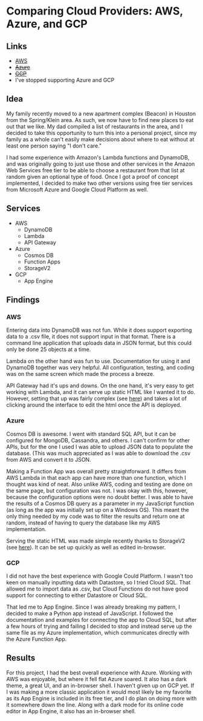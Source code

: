# Comparing Cloud Providers: AWS, Azure, and GCP

## Links

* [AWS](https://9x6wmuoxc6.execute-api.us-east-1.amazonaws.com/prod/home)
* ~~[Azure](#)~~
* ~~[GCP](#)~~
* I've stopped supporting Azure and GCP

## Idea

My family recently moved to a new apartment complex (Beacon) in Houston from the Spring/Klein area. As such, we now have to find new places to eat out that we like. My dad compiled a list of restaurants in the area, and I decided to take this opportunity to turn this into a personal project, since my family as a whole can't easily make decisions about where to eat without at least one person saying "I don't care."

I had some experience with Amazon's Lambda functions and DynamoDB, and was originally going to just use those and other services in the Amazon Web Services free tier to be able to choose a restaurant from that list at random given an optional type of food. Once I got a proof of concept implemented, I decided to make two other versions using free tier services from Microsoft Azure and Google Cloud Platform as well.

## Services

* AWS
  * DynamoDB
  * Lambda
  * API Gateway
* Azure
  * Cosmos DB
  * Function Apps
  * StorageV2
* GCP
  * App Engine

## Findings

### AWS

Entering data into DynamoDB was not fun. While it does support exporting data to a .csv file, it does not support input in that format. There is a command line application that uploads data in JSON format, but this could only be done 25 objects at a time.

Lambda on the other hand was fun to use. Documentation for using it and DynamoDB together was very helpful. All configuration, testing, and coding was on the same screen which made the process a breeze.

API Gateway had it's ups and downs. On the one hand, it's very easy to get working with Lambda, and it can serve up static HTML like I wanted it to do. However, setting that up was fairly complex (see [here](https://blog.it-playground.eu/display-html-page-using-only-api-gateway/)) and takes a lot of clicking around the interface to edit the html once the API is deployed.

### Azure

Cosmos DB is awesome. I went with standard SQL API, but it can be configured for MongoDB, Cassandra, and others. I can't confirm for other APIs, but for the one I used I was able to upload JSON data to populate the database. (This was much appreciated as I was able to download the .csv from AWS and convert it to JSON.

Making a Function App was overall pretty straightforward. It differs from AWS Lambda in that each app can have more than one function, which I thought was kind of neat. Also unlike AWS, coding and testing are done on the same page, but configuration was not. I was okay with this, however, because the configuration options were no doubt better. I was able to have the results of a Cosmos DB query as a parameter in my JavaScript function (as long as the app was initially set up on a Windows OS). This meant the only thing needed by my code was to filter the results and return one at random, instead of having to query the database like my AWS implementation.

Serving the static HTML was made simple recently thanks to StorageV2 (see [here](https://azure.microsoft.com/en-us/blog/azure-storage-static-web-hosting-public-preview/)). It can be set up quickly as well as edited in-browser.

### GCP

I did not have the best experience with Google Could Platform. I wasn't too keen on manually inputting data with Datastore, so I tried Cloud SQL. That allowed me to import data as .csv, but Cloud Functions do not have good support for connecting to either Datastore or Cloud SQL.

That led me to App Engine. Since I was already breaking my pattern, I decided to make a Python app instead of JavaScript. I followed the documentation and examples for connecting the app to Cloud SQL, but after a few hours of trying and failing I decided to stop and instead serve up the same file as my Azure implementation, which communicates directly with the Azure Function App.

## Results

For this project, I had the best overall experience with Azure. Working with AWS was enjoyable, but where it fell flat Azure soared. It also has a dark theme, a great UI, and an in-browser shell. I haven't given up on GCP yet. If I was making a more classic application it would most likely be my favorite as its App Engine is included in its free tier, and I do plan on doing more with it somewhere down the line. Along with a dark mode for its online code editor in App Engine, it also has an in-browser shell.
